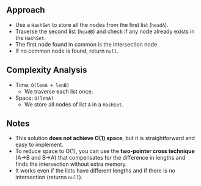 ## Approach

- Use a `HashSet` to store all the nodes from the first list (`headA`).
- Traverse the second list (`headB`) and check if any node already exists in the `HashSet`.
- The first node found in common is the intersection node.
- If no common node is found, return `null`.

## Complexity Analysis

- Time: `O(lenA + lenB)`
    - We traverse each list once.
- Space: `O(lenA)`
    - We store all nodes of list `A` in a `HashSet`.

## Notes

- This solution **does not achieve O(1) space**, but it is straightforward and easy to implement.
- To reduce space to O(1), you can use the **two-pointer cross technique** (A→B and B→A) that compensates for the difference in lengths and finds the intersection without extra memory.
- It works even if the lists have different lengths and if there is no intersection (returns `null`).
